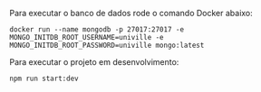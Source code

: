 Para executar o banco de dados rode o comando Docker abaixo:
```
docker run --name mongodb -p 27017:27017 -e MONGO_INITDB_ROOT_USERNAME=univille -e MONGO_INITDB_ROOT_PASSWORD=univille mongo:latest
```

Para executar o projeto em desenvolvimento:
```
npm run start:dev
```
